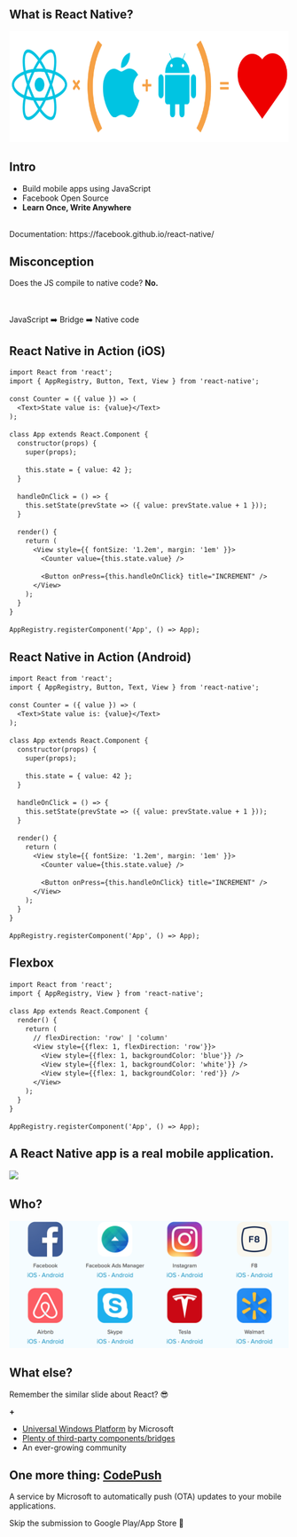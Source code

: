 ## What is React Native?

<img src="/assets/images/react-native.png" style="height: 200px">


## Intro

- Build mobile apps using JavaScript
- Facebook Open Source
- **Learn Once, Write Anywhere**

<br>
Documentation: https://facebook.github.io/react-native/


## Misconception

Does the JS compile to native code? **No.**

<br>
<br>
JavaScript
➡️
Bridge
➡️
Native code


## React Native in Action (iOS)

``` javascript.player.ios
import React from 'react';
import { AppRegistry, Button, Text, View } from 'react-native';

const Counter = ({ value }) => (
  <Text>State value is: {value}</Text>
);

class App extends React.Component {
  constructor(props) {
    super(props);

    this.state = { value: 42 };
  }

  handleOnClick = () => {
    this.setState(prevState => ({ value: prevState.value + 1 }));
  }

  render() {
    return (
      <View style={{ fontSize: '1.2em', margin: '1em' }}>
        <Counter value={this.state.value} />

        <Button onPress={this.handleOnClick} title="INCREMENT" />
      </View>
    );
  }
}

AppRegistry.registerComponent('App', () => App);
```


## React Native in Action (Android)

``` javascript.player.android
import React from 'react';
import { AppRegistry, Button, Text, View } from 'react-native';

const Counter = ({ value }) => (
  <Text>State value is: {value}</Text>
);

class App extends React.Component {
  constructor(props) {
    super(props);

    this.state = { value: 42 };
  }

  handleOnClick = () => {
    this.setState(prevState => ({ value: prevState.value + 1 }));
  }

  render() {
    return (
      <View style={{ fontSize: '1.2em', margin: '1em' }}>
        <Counter value={this.state.value} />

        <Button onPress={this.handleOnClick} title="INCREMENT" />
      </View>
    );
  }
}

AppRegistry.registerComponent('App', () => App);
```


## Flexbox

``` javascript.player.ios
import React from 'react';
import { AppRegistry, View } from 'react-native';

class App extends React.Component {
  render() {
    return (
      // flexDirection: 'row' | 'column'
      <View style={{flex: 1, flexDirection: 'row'}}>
        <View style={{flex: 1, backgroundColor: 'blue'}} />
        <View style={{flex: 1, backgroundColor: 'white'}} />
        <View style={{flex: 1, backgroundColor: 'red'}} />
      </View>
    );
  }
}

AppRegistry.registerComponent('App', () => App);
```


## A React Native app is a real mobile application.


![](/assets/images/xcode-layers.gif)


## Who?

![](/assets/images/who.png)


## What else?

Remember the similar slide about React? 😎

**+**

- [Universal Windows
  Platform](https://github.com/Microsoft/react-native-windows) by Microsoft
- [Plenty of third-party
  components/bridges](http://www.awesome-react-native.com/)
- An ever-growing community


## One more thing: [CodePush](https://microsoft.github.io/code-push/)

A service by Microsoft to automatically push (OTA) updates to your mobile
applications.

Skip the submission to Google Play/App Store 🚀
